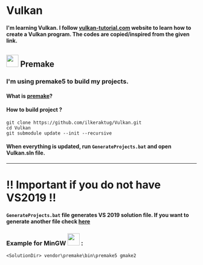 # Vulkan
#### I'm learning Vulkan. I follow [vulkan-tutorial.com](https://vulkan-tutorial.com/) website to learn how to create a Vulkan program. The codes are copied/inspired from the given link.

## <img src="https://premake.github.io/premake-logo.png" width=32 /> Premake
### I'm using premake5 to build my projects. 
#### What is [premake](https://github.com/premake/premake-core/wiki)?
#### How to build project ?
```
git clone https://github.com/ilkeraktug/Vulkan.git
cd Vulkan
git submodule update --init --recursive
```

#### When everything is updated, run ```GenerateProjects.bat``` and open Vulkan.sln file.

___

# ‼️ Important if you do not have VS2019 ‼️
#### ```GenerateProjects.bat``` file generates VS 2019 solution file. If you want to generate another file check [here](https://github.com/premake/premake-core/wiki/Using-Premake)

### Example for MinGW <img src="https://user-images.githubusercontent.com/63074357/112556700-cb1d9580-8ddb-11eb-890d-a66221820231.png" width="32" height="32"> : 
```
<SolutionDir> vendor\premake\bin\premake5 gmake2
